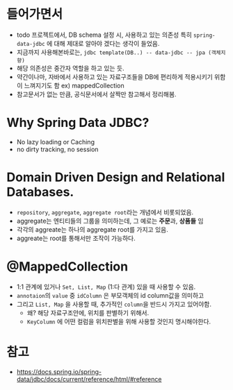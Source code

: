 # 들어가면서

- todo 프로젝트에서, DB schema 설정 시, 사용하고 있는 의존성 특히 `spring-data-jdbc` 에 대해 제대로 알아야 겠다는 생각이 들었음.
- 지금까지 사용해본바로는, `jdbc template(DB..) -- data-jdbc -- jpa (객체지향)` 
- 해당 의존성은 중간자 역할을 하고 있는 듯.
- 약간이나마, 자바에서 사용하고 있는 자료구조들을 DB에 편리하게 적용시키기 위함이 느껴지기도 함 ex) mappedCollection
- 참고문서가 없는 만큼, 공식문서에서 살짝만 참고해서 정리해봄.



# Why Spring Data JDBC?
- No lazy loading or Caching
- no dirty tracking, no session



# Domain Driven Design and Relational Databases.
- `repository`, `aggregate`, `aggregate root`라는 개념에서 비롯되었음.
- aggregate는 엔티티들의 그룹을 의미하는데, 그 예로는 **주문**과, **상품들** 임
- 각각의 aggreate는 하나의 aggregate root를 가지고 있음.
- aggreate는 root를 통해서만 조작이 가능하다.



# @MappedCollection
- 1:1 관계에 있거나 `Set, List, Map` (1:다 관계) 있을 때 사용할 수 있음.
- `annotaion`의 `value` 중 `idColumn` 은 부모객체의 id column값을 의미하고
- 그리고 `List, Map` 을 사용할 때, 추가적인 `column`을 반드시 가지고 있어야함.  
  - 왜? 해당 자료구조안에, 위치를 판별하기 위해서.
  - `KeyColumn` 에 어떤 컬럼을 위치판별을 위해 사용할 것인지 명시해야한다.

# 참고

- https://docs.spring.io/spring-data/jdbc/docs/current/reference/html/#reference